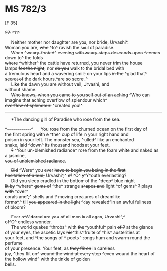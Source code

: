 # MS 782/3

[F 35]

~~27.~~ ^11^  

&nbsp;&nbsp;&nbsp;&nbsp;&nbsp;Neither mother nor daughter are you, nor bride, Urvashi*. \
Woman you are, ~~who~~ ^to^ ravish the soul of paradise. \
&nbsp;&nbsp;&nbsp;&nbsp;&nbsp;When ^weary-footed^ evening ~~with weary steps descends upon~~ ^comes down to^ the folds \
~~where~~ ^whither^ the cattle have returned, you never trim the house \
lamps ~~fox the night~~, nor ~~do you~~ walk to the bridal bed with \
a tremulous heart and a wavering smile on your lips ~~in the~~ ^glad that^ \
~~secret of~~ the dark hours.^are so secret.^ \
&nbsp;&nbsp;&nbsp;&nbsp;&nbsp;Like the dawn you are without veil, Urvashi, and \
without shame. \
&nbsp;&nbsp;&nbsp;&nbsp;&nbsp;~~Who knows, when you came to yourself out of an aching~~ ^Who can imagine that aching overflow of splendour which^ \
~~overflow of splendour.~~  ^created you!^ 

-----------------------------------------------------------------------------------

&nbsp;&nbsp;&nbsp;&nbsp;&nbsp;*The dancing girl of Paradise who rose from the sea. 

^------------^ 
&nbsp;&nbsp;&nbsp;&nbsp;&nbsp;You rose from the churned ocean on the first day of \
the first spring with ~~a~~ ^the^ cup of life in your right hand and \
poison in your left. The monster sea, ^lulled^ like an enchanted \
snake, laid ^down^ its thousand hoods at your feet. \
&nbsp;&nbsp;&nbsp;&nbsp;&nbsp;~~?~~ ^Your un-blemished radiance^ rose from the foam white and naked as a jasmine, \
~~you of unblemished radiance.~~ 

&nbsp;&nbsp;&nbsp;&nbsp;&nbsp;~~Did~~ ^Were^ you ever ~~have to begin you being in the first \
hesitation of a bud,~~ Urvashi^,^ ~~of~~ ^O^ ~~y~~^Y^outh everlasting? \
&nbsp;&nbsp;&nbsp;&nbsp;&nbsp;Did you sleep cradled in the ~~bottom of the~~ ^deep^ blue night \
~~lit by~~ ^where^ ~~gems of~~ ^the^ strange ~~shapes and~~ light ^of gems^ ~~?~~ plays ~~with~~ ^over^ \
coral~~s~~ ~~and~~^,^ shells and ~~?~~ moving creatures of dreamlike \
form~~s~~^,^ till ~~you appeared in the light~~ ^day revealed^in an awful fullness \
of bloom? 

&nbsp;&nbsp;&nbsp;&nbsp;&nbsp;~~Ever~~ ~~a~~^A^dored are you of all men in all ages, Urvashi^,^ \
~~of~~^O^ endless wonder. \
&nbsp;&nbsp;&nbsp;&nbsp;&nbsp;The world quakes ^throbs^ with ~~the~~ ^youthful^ pain ~~of ?~~ at the glance \
of your eyes, the ascetic lays ~~his~~^this^ fruit~~s~~ of ^his^ austerities at \
your feet, ~~and~~ ^the songs of ^ poets ~~' songs~~ hum and swarm round the perfume \
of your presence. Your feet, as ~~they flit on~~ in careless \
joy, ^they flit on^ ~~wound the wind at every step~~ ^even wound the heart of the hollow wind^ with the tinkle of golden \
bells.
